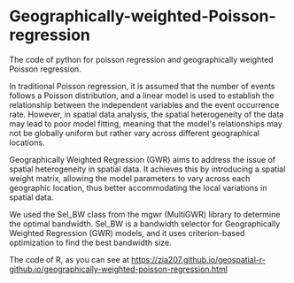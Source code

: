 # Geographically-weighted-Poisson-regression
The code of python for poisson regression and geographically weighted Poisson regression.

In traditional Poisson regression, it is assumed that the number of events follows a Poisson distribution, and a linear model is used to establish the relationship between the independent variables and the event occurrence rate. However, in spatial data analysis, the spatial heterogeneity of the data may lead to poor model fitting, meaning that the model's relationships may not be globally uniform but rather vary across different geographical locations.

Geographically Weighted Regression (GWR) aims to address the issue of spatial heterogeneity in spatial data. It achieves this by introducing a spatial weight matrix, allowing the model parameters to vary across each geographic location, thus better accommodating the local variations in spatial data.

We used the Sel_BW class from the mgwr (MultiGWR) library to determine the optimal bandwidth. Sel_BW is a bandwidth selector for Geographically Weighted Regression (GWR) models, and it uses criterion-based optimization to find the best bandwidth size.

The code of R, as you can see at https://zia207.github.io/geospatial-r-github.io/geographically-weighted-poisson-regression.html
